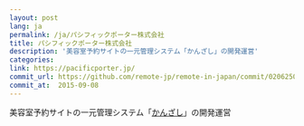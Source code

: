 ```yaml
---
layout: post
lang: ja
permalink: /ja/パシフィックポーター株式会社
title: パシフィックポーター株式会社
description: '美容室予約サイトの一元管理システム「かんざし」の開発運営'
categories: 
link: https://pacificporter.jp/
commit_url: https://github.com/remote-jp/remote-in-japan/commit/0206250f596c38ce09cffdc01b7905ef7fceea7c
commit_at:  2015-09-08
---
```


<p>美容室予約サイトの一元管理システム「<a href="https://kanzashi.com/">かんざし</a>」の開発運営</p>
